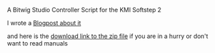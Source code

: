 A Bitwig Studio Controller Script for the KMI Softstep 2

I wrote a [Blogpost about it](https://www.local-guru.net/blog/2018/11/30/Bitwig-Studio-Controllerscript-for-SoftStep2-)

and here is the [download link to the zip file](https://www.local-guru.net/projects/softstep/softstep.zip) if you are in a hurry or don't want to read manuals





